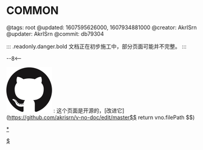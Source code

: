 # COMMON

@tags: root
@updated: 1607595626000, 1607934881000
@creator: AkrISrn
@updater: AkrISrn
@commit: db79304

::: .readonly.danger.bold 文档正在初步施工中，部分页面可能并不完整。
:::

--8<--

![](/uploads/github.png "#16")
: 这个页面是开源的，[改进它](https://github.com/akrisrn/v-no-doc/edit/master$$ return vno.filePath $$)

[*](/uploads/common.css)

[$](/uploads/common.js)

